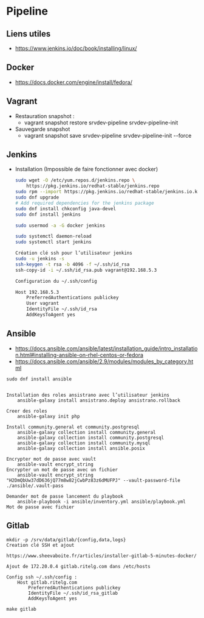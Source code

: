 # Pipeline

## Liens utiles
* https://www.jenkins.io/doc/book/installing/linux/


## Docker
* https://docs.docker.com/engine/install/fedora/

## Vagrant
* Restauration snapshot : 
    * vagrant snapshot restore srvdev-pipeline srvdev-pipeline-init
* Sauvegarde snapshot
    * vagrant snapshot save srvdev-pipeline srvdev-pipeline-init --force
## Jenkins 

* Installation (Impossible de faire fonctionner avec docker)

    ```bash
    sudo wget -O /etc/yum.repos.d/jenkins.repo \
        https://pkg.jenkins.io/redhat-stable/jenkins.repo
    sudo rpm --import https://pkg.jenkins.io/redhat-stable/jenkins.io.key
    sudo dnf upgrade
    # Add required dependencies for the jenkins package
    sudo dnf install chkconfig java-devel
    sudo dnf install jenkins

    sudo usermod -a -G docker jenkins

    sudo systemctl daemon-reload
    sudo systemctl start jenkins

    Création clé ssh pour l’utilisateur jenkins
    sudo -u jenkins -s
    ssh-keygen -t rsa -b 4096 -f ~/.ssh/id_rsa
    ssh-copy-id -i ~/.ssh/id_rsa.pub vagrant@192.168.5.3

    Configuration du ~/.ssh/config

    Host 192.168.5.3
        PreferredAuthentications publickey
        User vagrant
        IdentityFile ~/.ssh/id_rsa
        AddKeysToAgent yes
    ```

## Ansible

* https://docs.ansible.com/ansible/latest/installation_guide/intro_installation.html#installing-ansible-on-rhel-centos-or-fedora
* https://docs.ansible.com/ansible/2.9/modules/modules_by_category.html
```
sudo dnf install ansible


Installation des roles ansistrano avec l’utilisateur jenkins
    ansible-galaxy install ansistrano.deploy ansistrano.rollback

Creer des roles
    ansible-galaxy init php

Install community.general et community.postgresql
    ansible-galaxy collection install community.general
    ansible-galaxy collection install community.postgresql
    ansible-galaxy collection install community.mysql
    ansible-galaxy collection install ansible.posix

Encrypter mot de passe avec vault
    ansible-vault encrypt_string
Encrypter un mot de passe avec un fichier
    ansible-vault encrypt_string "H2DmQbUw37dD636jQ77m8w82jCwbPz83z6dMUFPJ" --vault-password-file ./ansible/.vault-pass

Demander mot de passe lancement du playbook
    ansible-playbook -i ansible/inventory.yml ansible/playbook.yml
Mot de passe avec fichier
```

## Gitlab
```
mkdir -p /srv/data/gitlab/{config,data,logs}
Creation clé SSH et ajout

https://www.sheevaboite.fr/articles/installer-gitlab-5-minutes-docker/

Ajout de 172.20.0.4 gitlab.ritelg.com dans /etc/hosts

Config ssh ~/.ssh/config :
    Host gitlab.ritelg.com
        PreferredAuthentications publickey
        IdentityFile ~/.ssh/id_rsa_gitlab
        AddKeysToAgent yes

make gitlab
```